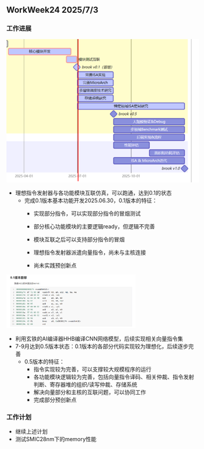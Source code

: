 ## WorkWeek24 2025/7/3

### 工作进展

<img src="images/image-20250703092628046.png" alt="image-20250703092628046" style="zoom: 50%;" />

- 理想指令发射器与各功能模块互联仿真，可以跑通，达到0.1的状态
  - 完成0.1版本基本功能开发2025.06.30，0.1版本的特征：
    - 实现部分指令，可以实现部分指令的冒烟测试

    - 部分核心功能模块的主要逻辑ready，但逻辑不完善
    - 模块互联之后可以支持部分指令的冒烟
    - 理想指令发射器派遣向量指令，尚未与主核连接
    - 尚未实践预创新点


<img src="images/image-20250620004256448.png" alt="image-20250620004256448" style="zoom:33%;" />



- 利用玄铁的AI编译器HHB编译CNN网络模型，后续实现相关向量指令集
- 7-9月达到0.5版本状态：0.1版本的各部分代码实现较为理想化，后续逐步完善
  - 0.5版本的特征：
    - 指令实现较为完善，可以支撑较大规模程序的运行
    - 各功能模块逻辑较为完善，包括向量指令译码、相关仲裁、指令发射判断、寄存器堆的组织/读写仲裁、存储系统
    - 解决向量部分和主核的互联问题，可以协同工作
    - 完成部分预创新点

### 工作计划

- 继续上述计划
- 测试SMIC28nm下的memory性能
